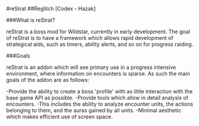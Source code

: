 #reStrat
##Reglitch [Codex - Hazak]

###What is reStrat?

reStrat is a boss mod for Wildstar, currently in early development. The goal of reStrat is to have a framework which allows rapid development of strategical aids, such as timers, ability alerts, and so on for progress raiding. 

###Goals

reStrat is an addon which will see primary use in a progress intensive environment, where information on encounters is sparse. As such the main goals of the addon are as follows:

-Provide the ability to create a boss 'profile' with as little interaction with the base game API as possible.
-Provide tools which allow in detail analysis of encounters.
    -This includes the ability to analyze encounter units,  the actions belonging to them, and the auras gained by all      units.
-Minimal aesthetic which makes efficient use of screen space.
